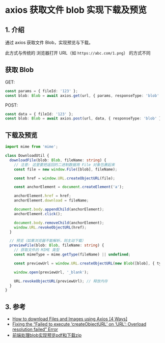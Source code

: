 <!--#region
@author 吴钦飞
@email wuqinfei@qq.com
@create date 2024-04-29 17:11:22
@modify date 2024-07-09 13:52:54
@desc [description]
#endregion-->

# axios 获取文件 blob 实现下载及预览

## 1. 介绍

通过 axios 获取文件 Blob，实现预览与下载。

此方式与传统的 浏览器打开 URL（如 `https://abc.com/1.png`） 的方式不同

## 获取 Blob

GET:

```ts
const params = { fileId: '123' };
const blob: Blob = await axios.get(url, { params, responseType: 'blob' });
```

POST:

```ts
const data = { fileId: '123' };
const blob: Blob = await axios.post(url, data, { responseType: 'blob' });
```

## 下载及预览

```ts
import mime from 'mime';

class DownloadUtil {
  downloadFile(blob: Blob, fileName: string) {
    // 注意: 这里要把返回的二进制数据用 File 对象包裹起来
    const file = new window.File([blob], fileName);

    const href = window.URL.createObjectURL(file);

    const anchorElement = document.createElement('a');

    anchorElement.href = href;
    anchorElement.download = fileName;

    document.body.appendChild(anchorElement);
    anchorElement.click();

    document.body.removeChild(anchorElement);
    window.URL.revokeObjectURL(href);
  }

  // 预览（如果浏览器不能解析，则主动下载）
  previewFile(blob: Blob, fileName: string) {
    // 获取文件的 MIME 类型
    const mimeType = mime.getType(fileName) || undefined;

    const previewUrl = window.URL.createObjectURL(new Blob([blob], { type: mimeType }));

    window.open(previewUrl, '_blank');

    URL.revokeObjectURL(previewUrl); // 释放内存
  }
}
```

## 3. 参考

* [How to download Files and Images using Axios [4 Ways]](https://bobbyhadz.com/blog/download-file-using-axios)
* [Fixing the “Failed to execute ‘createObjectURL’ on ‘URL’: Overload resolution failed” Error](https://windowscage.com/2024/01/16/failed-to-execute-createobjecturl-on-url/)
* [前端处理blob实现预览pdf和下载zip](https://juejin.cn/post/7104181019569291301)